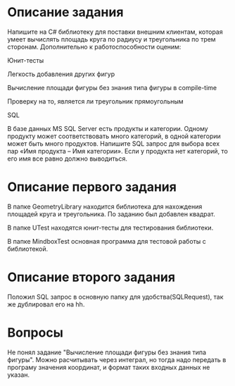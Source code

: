 # Описание задания
Напишите на C# библиотеку для поставки внешним клиентам, которая умеет вычислять площадь круга по радиусу и треугольника по трем сторонам. Дополнительно к работоспособности оценим:

Юнит-тесты

Легкость добавления других фигур

Вычисление площади фигуры без знания типа фигуры в compile-time

Проверку на то, является ли треугольник прямоугольным

SQL

В базе данных MS SQL Server есть продукты и категории. Одному продукту может соответствовать много категорий, в одной категории может быть много продуктов. Напишите SQL запрос для выбора всех пар «Имя продукта – Имя категории». Если у продукта нет категорий, то его имя все равно должно выводиться.

# Описание первого задания
В папке GeometryLibrary находится библиотека для нахождения площадей круга и треугольника. По заданию был добавлен квадрат.

В папке UTest находятся юнит-тесты для тестирования библиотеки.

В папке MindboxTest основная программа для тестовой работы с библиотекой.

# Описание второго задания
Положил SQL запрос в основную папку для удобства(SQLRequest), так же дублировал его на hh.
# Вопросы
Не понял задание "Вычисление площади фигуры без знания типа фигуры". Можно расчитывать через интеграл, но тогда надо передать в програму значения координат, и формат таких входных данных не указан.
